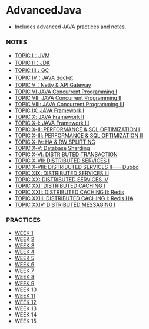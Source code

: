 # AdvancedJava
* Includes advanced JAVA practices and notes.

### NOTES
* [TOPIC Ⅰ：JVM](https://github.com/AngelaJubeJudy/AdvancedJava/blob/main/TOPIC%20%E2%85%A0%EF%BC%9AJVM.md)
* [TOPIC Ⅱ：JDK](https://github.com/AngelaJubeJudy/AdvancedJava/blob/main/TOPIC%20%E2%85%A1%EF%BC%9AJDK.md)
* [TOPIC Ⅲ：GC](https://github.com/AngelaJubeJudy/AdvancedJava/blob/main/TOPIC%20%E2%85%A2%EF%BC%9AGC.md)
* [TOPIC Ⅳ：JAVA Socket](https://github.com/AngelaJubeJudy/AdvancedJava/blob/main/TOPIC%20%E2%85%A3%EF%BC%9AJAVA%20Socket.md)
* [TOPIC Ⅴ：Netty & API Gateway](https://github.com/AngelaJubeJudy/AdvancedJava/blob/main/TOPIC%20%E2%85%A4%EF%BC%9ANetty%20%26%20API%20Gateway.md)
* [TOPIC Ⅵ JAVA Concurrent Programming Ⅰ](https://github.com/AngelaJubeJudy/AdvancedJava/blob/main/TOPIC%20%E2%85%A5%20-%20JAVA%20Concurrent%20Programming%20%E2%85%A0.md)
* [TOPIC Ⅶ: JAVA Concurrent Programming Ⅱ](https://github.com/AngelaJubeJudy/AdvancedJava/blob/main/TOPIC%20%E2%85%A6%20-%20JAVA%20Concurrent%20Programming%20%E2%85%A1.md)
* [TOPIC Ⅷ: JAVA Concurrent Programming Ⅲ](https://github.com/AngelaJubeJudy/AdvancedJava/blob/main/TOPIC%20%E2%85%A7%20-%20JAVA%20Concurrent%20Programming%20%E2%85%A2.md)
* [TOPIC Ⅸ: JAVA Framework Ⅰ](https://github.com/AngelaJubeJudy/AdvancedJava/blob/main/TOPIC%20%E2%85%A8%20-%20JAVA%20Framework%20%E2%85%A0.md)
* [TOPIC Ⅹ: JAVA Framework Ⅱ](https://github.com/AngelaJubeJudy/AdvancedJava/blob/main/TOPIC%20%E2%85%A9%20-%20JAVA%20Framework%20%E2%85%A1.md)
* [TOPIC Ⅹ-Ⅰ: JAVA Framework Ⅲ](https://github.com/AngelaJubeJudy/AdvancedJava/blob/main/TOPIC%20%E2%85%A9-%E2%85%A0%E2%80%94%E2%80%94JAVA%20Framework%20%E2%85%A2.md)
* [TOPIC Ⅹ-Ⅱ: PERFORMANCE & SQL OPTIMIZATION Ⅰ](https://github.com/AngelaJubeJudy/AdvancedJava/blob/main/TOPIC%20%E2%85%A9-%E2%85%A1%E2%80%94%E2%80%94PERFORMANCE%20%26%20SQL%20OPTIMIZATION%20%E2%85%A0.md)
* [TOPIC Ⅹ-Ⅲ: PERFORMANCE & SQL OPTIMIZATION Ⅱ](https://github.com/AngelaJubeJudy/AdvancedJava/blob/main/TOPIC%20%E2%85%A9-%E2%85%A2%E2%80%94%E2%80%94PERFORMANCE%20%26%20SQL%20OPTIMIZATION%20%E2%85%A1.md)
* [TOPIC Ⅹ-Ⅳ: HA & RW SPLITTING](https://github.com/AngelaJubeJudy/AdvancedJava/blob/main/TOPIC%20%E2%85%A9-%E2%85%A3%E2%80%94%E2%80%94HA%20%26%20RW%20SPLITTING.md)
* [TOPIC Ⅹ-Ⅴ: Database Sharding](https://github.com/AngelaJubeJudy/AdvancedJava/blob/main/TOPIC%20%E2%85%A9-%E2%85%A4%E2%80%94%E2%80%94%20Database%20Sharding.md)
* [TOPIC Ⅹ-Ⅵ: DISTRIBUTED TRANSACTION](https://github.com/AngelaJubeJudy/AdvancedJava/blob/main/TOPIC%20%E2%85%A9-%E2%85%A5%E2%80%94%E2%80%94DISTRIBUTED%20TRANSACTION.md)
* [TOPIC Ⅹ-Ⅶ: DISTRIBUTED SERVICES Ⅰ](https://github.com/AngelaJubeJudy/AdvancedJava/blob/main/TOPIC%20%E2%85%A9-%E2%85%A6%E2%80%94%E2%80%94DISTRIBUTED%20SERVICES%20%E2%85%A0.md)
* [TOPIC Ⅹ-Ⅷ: DISTRIBUTED SERVICES Ⅱ——Dubbo](https://github.com/AngelaJubeJudy/AdvancedJava/blob/main/TOPIC%20%E2%85%A9-%E2%85%A7%E2%80%94%E2%80%94DISTRIBUTED%20SERVICES%20%E2%85%A1%E2%80%94%E2%80%94Dubbo.md)
* [TOPIC XIX: DISTRIBUTED SERVICES Ⅲ](https://github.com/AngelaJubeJudy/AdvancedJava/blob/main/TOPIC%20XIX%E2%80%94%E2%80%94DISTRIBUTED%20SERVICES%20%E2%85%A2.md)
* [TOPIC XX: DISTRIBUTED SERVICES Ⅳ](https://github.com/AngelaJubeJudy/AdvancedJava/blob/main/TOPIC%20XX%E2%80%94%E2%80%94DISTRIBUTED%20SERVICES%20%E2%85%A3.md)
* [TOPIC XXI: DISTRIBUTED CACHING Ⅰ](https://github.com/AngelaJubeJudy/AdvancedJava/blob/main/TOPIC%20XXI%E2%80%94%E2%80%94DISTRIBUTED%20CACHING%20%E2%85%A0.md)
* [TOPIC XXII: DISTRIBUTED CACHING Ⅱ: Redis](https://github.com/AngelaJubeJudy/AdvancedJava/blob/main/TOPIC%20XXII%E2%80%94%E2%80%94DISTRIBUTED%20CACHING%20%E2%85%A1%20-%20Redis.md)
* [TOPIC XXIII: DISTRIBUTED CACHING Ⅰ: Redis HA](https://github.com/AngelaJubeJudy/AdvancedJava/blob/main/TOPIC%20XXIII%E2%80%94%E2%80%94DISTRIBUTED%20CACHING%20%E2%85%A2%20-%20Redis%20HA.md)
* [TOPIC XXIV: DISTRIBUTED MESSAGING Ⅰ]()

### PRACTICES
* [WEEK 1](https://github.com/AngelaJubeJudy/AdvancedJava/tree/main/week1)
* [WEEK 2](https://github.com/AngelaJubeJudy/AdvancedJava/tree/main/week2)
* [WEEK 3](https://github.com/AngelaJubeJudy/AdvancedJava/tree/main/week3)
* [WEEK 4](https://github.com/AngelaJubeJudy/AdvancedJava/tree/main/week4)
* [WEEK 5](https://github.com/AngelaJubeJudy/AdvancedJava/tree/main/week5)
* [WEEK 6](https://github.com/AngelaJubeJudy/AdvancedJava/tree/main/week6)
* [WEEK 7](https://github.com/AngelaJubeJudy/AdvancedJava/tree/main/week7)
* [WEEK 8](https://github.com/AngelaJubeJudy/AdvancedJava/tree/main/week8)
* [WEEK 9](https://github.com/AngelaJubeJudy/AdvancedJava/tree/main/week9)
* WEEK 10
* [WEEK 11](https://github.com/AngelaJubeJudy/AdvancedJava/tree/main/week11)
* [WEEK 12](https://github.com/AngelaJubeJudy/AdvancedJava/tree/main/week12)
* WEEK 13
* WEEK 14
* WEEK 15

